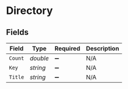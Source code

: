 # Directory


## Fields

| Field              | Type               | Required           | Description        |
| ------------------ | ------------------ | ------------------ | ------------------ |
| `Count`            | *double*           | :heavy_minus_sign: | N/A                |
| `Key`              | *string*           | :heavy_minus_sign: | N/A                |
| `Title`            | *string*           | :heavy_minus_sign: | N/A                |